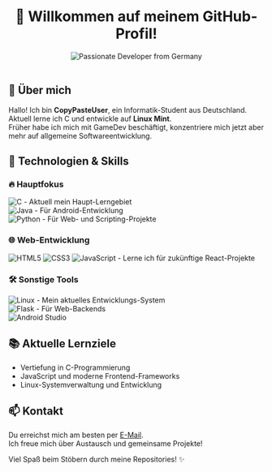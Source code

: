<div align="center">
    <h1>👋 Willkommen auf meinem GitHub-Profil!</h1>
    <img src="https://img.shields.io/badge/Passionate%20Developer%20from%20Germany-blue.svg?style=flat&logo=github&logoColor=white" alt="Passionate Developer from Germany" />
    <br/>
    <br/>
</div>

## 🚀 Über mich
Hallo! Ich bin **CopyPasteUser**, ein Informatik-Student aus Deutschland.  
Aktuell lerne ich C und entwickle auf **Linux Mint**.  
Früher habe ich mich mit GameDev beschäftigt, konzentriere mich jetzt aber mehr auf allgemeine Softwareentwicklung.

## 🔧 Technologien & Skills
### 🔥 Hauptfokus
![C](https://img.shields.io/badge/-C-A8B9CC?style=for-the-badge&logo=c&logoColor=white) - Aktuell mein Haupt-Lerngebiet  
![Java](https://img.shields.io/badge/-Java-007396?style=for-the-badge&logo=java&logoColor=white) - Für Android-Entwicklung  
![Python](https://img.shields.io/badge/-Python-3776AB?style=for-the-badge&logo=python&logoColor=white) - Für Web- und Scripting-Projekte  

### 🌐 Web-Entwicklung
![HTML5](https://img.shields.io/badge/-HTML5-E34F26?style=for-the-badge&logo=html5&logoColor=white)
![CSS3](https://img.shields.io/badge/-CSS3-1572B6?style=for-the-badge&logo=css3&logoColor=white)
![JavaScript](https://img.shields.io/badge/-JavaScript-F7DF1E?style=for-the-badge&logo=javascript&logoColor=black) - Lerne ich für zukünftige React-Projekte

### 🛠️ Sonstige Tools
![Linux](https://img.shields.io/badge/-Linux-Mint?style=for-the-badge&logo=linux&logoColor=white&color=87CF3E) - Mein aktuelles Entwicklungs-System  
![Flask](https://img.shields.io/badge/-Flask-000000?style=for-the-badge&logo=flask&logoColor=white) - Für Web-Backends  
![Android Studio](https://img.shields.io/badge/-Android%20Studio-3DDC84?style=for-the-badge&logo=android-studio&logoColor=white)

## 📚 Aktuelle Lernziele
- Vertiefung in C-Programmierung
- JavaScript und moderne Frontend-Frameworks
- Linux-Systemverwaltung und Entwicklung

## 📫 Kontakt
Du erreichst mich am besten per [E-Mail](mailto:mightygerkin@gmail.com).  
Ich freue mich über Austausch und gemeinsame Projekte!

Viel Spaß beim Stöbern durch meine Repositories! ✨
